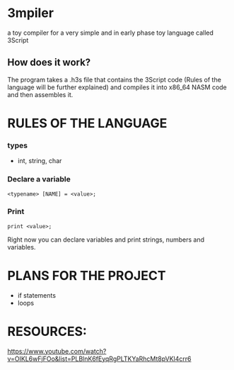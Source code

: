 # 3mpiler 
a toy compiler for a very simple and in early phase toy language called 3Script

## How does it work?

The program takes a .h3s file that contains the 3Script code (Rules of the language will be further explained) and compiles it into x86_64 NASM code and then assembles it.


# RULES OF THE LANGUAGE

### types
- int, string, char


### Declare a variable
``` <typename> [NAME] = <value>; ```

### Print
``` print <value>; ```

Right now you can declare variables and print strings, numbers and variables.


# PLANS FOR THE PROJECT

- if statements
- loops

# RESOURCES:
https://www.youtube.com/watch?v=OIKL6wFjFOo&list=PLBlnK6fEyqRgPLTKYaRhcMt8pVKl4crr6


